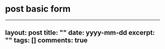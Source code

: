 # post basic form

---
layout: post
title: ""
date: yyyy-mm-dd
excerpt: ""
tags: []
comments: true
---
